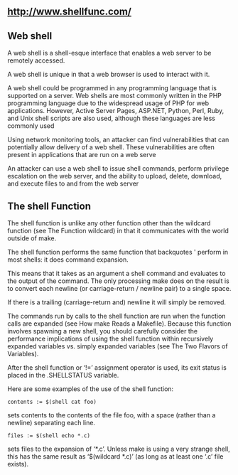 ## http://www.shellfunc.com/


## Web shell

A web shell is a shell-esque interface that enables a web server to be remotely accessed.

A web shell is unique in that a web browser is used to interact with it.

A web shell could be programmed in any programming language that is supported on a server. Web shells are most commonly written in the PHP programming language due to the widespread usage of PHP for web applications. However, Active Server Pages, ASP.NET, Python, Perl, Ruby, and Unix shell scripts are also used, although these languages are less commonly used

Using network monitoring tools, an attacker can find vulnerabilities that can potentially allow delivery of a web shell. These vulnerabilities are often present in applications that are run on a web serve

An attacker can use a web shell to issue shell commands, perform privilege escalation on the web server, and the ability to upload, delete, download, and execute files to and from the web server

## The shell Function
The shell function is unlike any other function other than the wildcard function (see The Function wildcard) in that it communicates with the world outside of make.

The shell function performs the same function that backquotes ' perform in most shells: it does command expansion. 


This means that it takes as an argument a shell command and evaluates to the output of the command. The only processing make does on the result is to convert each newline (or carriage-return / newline pair) to a single space.

If there is a trailing (carriage-return and) newline it will simply be removed.

The commands run by calls to the shell function are run when the function calls are expanded (see How make Reads a Makefile). Because this function involves spawning a new shell, you should carefully consider the performance implications of using the shell function within recursively expanded variables vs. simply expanded variables (see The Two Flavors of Variables).

After the shell function or ‘!=’ assignment operator is used, its exit status is placed in the .SHELLSTATUS variable.

Here are some examples of the use of the shell function:

    contents := $(shell cat foo)

sets contents to the contents of the file foo, with a space (rather than a newline) separating each line.

    files := $(shell echo *.c)

sets files to the expansion of ‘*.c’. Unless make is using a very strange shell, this has the same result as ‘$(wildcard *.c)’ (as long as at least one ‘.c’ file exists).
